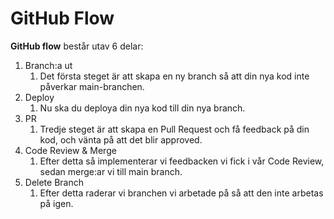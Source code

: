 # GitHub Flow

**GitHub flow** består utav 6 delar:

1. Branch:a ut
   1. Det första steget är att skapa en ny branch så att din nya kod inte påverkar main-branchen.
2. Deploy
   1. Nu ska du deploya din nya kod till din nya branch.
3. PR
   1. Tredje steget är att skapa en Pull Request och få feedback på din kod, och vänta på att det blir approved.
4. Code Review & Merge
   1. Efter detta så implementerar vi feedbacken vi fick i vår Code Review, sedan merge:ar vi till main branch.
5. Delete Branch
   1. Efter detta raderar vi branchen vi arbetade på så att den inte arbetas på igen.
